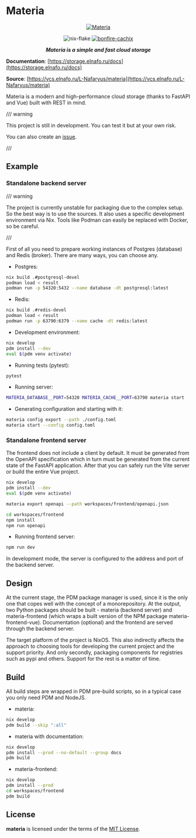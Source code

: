 # Materia

<style>
.md-content .md-typeset h1 { display: none; }
</style>

<p align="center">
  <a href="https://materia.elnafo.ru"><img src="https://vcs.elnafo.ru/L-Nafaryus/materia/src/branch/master/docs/img/logo-full.png" alt="Materia"></a>
</p>
<p align="center">
  <img src="https://img.shields.io/badge/nix%20flake-gray.svg?logo=nixos" alt="nix-flake"/>
  <a href="https://bonfire.cachix.org"><img src="https://img.shields.io/badge/cachix-bonfire-pink.svg" alt="bonfire-cachix" /></a>
</p>
<p align="center">
    <strong><em>Materia is a simple and fast cloud storage</em></strong>
</p>

**Documentation**: [https://storage.elnafo.ru/docs](https://storage.elnafo.ru/docs)

**Source**: [https://vcs.elnafo.ru/L-Nafaryus/materia](https://vcs.elnafo.ru/L-Nafaryus/materia)

Materia is a modern and high-performance cloud storage (thanks to FastAPI and Vue) built with REST in mind.

/// warning

This project is still in development. 
You can test it but at your own risk. 

You can also create an [issue](https://github.com/L-Nafaryus/materia/issues).

///

## Example 

### Standalone backend server 

/// warning

The project is currently unstable for packaging due to the complex setup. 
So the best way is to use the sources. 
It also uses a specific development environment via Nix. 
Tools like Podman can easily be replaced with Docker, so be careful.

///

First of all you need to prepare working instances of Postgres (database) and Redis (broker). There are many ways, you can choose any.

- Postgres:

```sh 
nix build .#postgresql-devel
podman load < result
podman run -p 54320:5432 --name database -dt postgresql:latest
```

- Redis:

```sh 
nix build .#redis-devel
podman load < result
podman run -p 63790:6379 --name cache -dt redis:latest
```

- Development environment:

```sh 
nix develop
pdm install --dev
eval $(pdm venv activate)
```

- Running tests (pytest):

```sh 
pytest
```

- Running server:

```sh 
MATERIA_DATABASE__PORT=54320 MATERIA_CACHE__PORT=63790 materia start
```

- Generating configuration and starting with it:

```sh 
materia config export --path ./config.toml
materia start --config config.toml 
```

### Standalone frontend server 

The frontend does not include a client by default. It must be generated from the OpenAPI specification which in turn must be generated from the current state of the FastAPI application. After that you can safely run the Vite server or build the entire Vue project.

```sh 
nix develop
pdm install --dev
eval $(pdm venv activate)

materia export openapi --path workspaces/frontend/openapi.json

cd workspaces/frontend
npm install 
npm run openapi
```

- Running frontend server:

```sh 
npm run dev 
```

In development mode, the server is configured to the address and port of the backend server.

## Design

At the current stage, the PDM package manager is used, since it is the only one that copes well with the concept of a monorepository. At the output, two Python packages should be built - materia (backend server) and materia-frontend (which wraps a built version of the NPM package materia-frontend-vue). Documentation (optional) and the frontend are served through the backend server.

The target platform of the project is NixOS. This also indirectly affects the approach to choosing tools for developing the current project and the support priority. And only secondly, packaging components for registries such as pypi and others. Support for the rest is a matter of time.

## Build 

All build steps are wrapped in PDM pre-build scripts, so in a typical case you only need PDM and NodeJS.

- materia:

```sh 
nix develop 
pdm build --skip ":all"
```

- materia with documentation:

```sh 
nix develop 
pdm install --prod --no-default --group docs
pdm build
```

- materia-frontend:

```sh 
nix develop 
pdm install --prod
cd workspaces/frontend
pdm build
```


## License

**materia** is licensed under the terms of the [MIT License](LICENSE).
